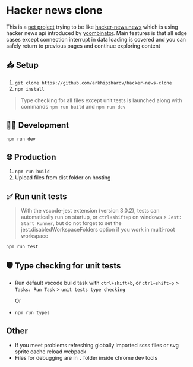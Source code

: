 # Hacker news clone

This is a [pet project](http://lime-test.h1n.ru/hacker-news-clone) trying to
be like [hacker-news.news](https://www.hacker-news.news) which is using hacker
news api introduced by [ycombinator](https://news.ycombinator.com). Main
features is that all edge cases except connection interrupt in data loading is
covered and you can safely return to previous pages and continue exploring
content

## 📥 Setup

1. `git clone https://github.com/arkhipzharov/hacker-news-clone`
2. `npm install`

> Type checking for all files except unit tests is launched along with commands
> `npm run build` and `npm run dev`

## 👷‍♂ Development

`npm run dev`

## 🌐 Production

1. `npm run build`
2. Upload files from dist folder on hosting

## ✅ Run unit tests

> With the vscode-jest extension (version 3.0.2), tests can automatically run
> on startup, or `ctrl+shift+p` on windows > `Jest: Start Runner`, but do not forget to set the jest.disabledWorkspaceFolders option
> if you work in multi-root workspace

`npm run test`

## 🛡️ Type checking for unit tests

- Run default vscode build task with `ctrl+shift+b`, or `ctrl+shift+p` > `Tasks: Run Task` > `unit tests type checking`

  Or

- `npm run types`

## Other

- If you meet problems refreshing globally imported scss files or svg sprite cache reload webpack
- Files for debugging are in `.` folder inside chrome dev tools
